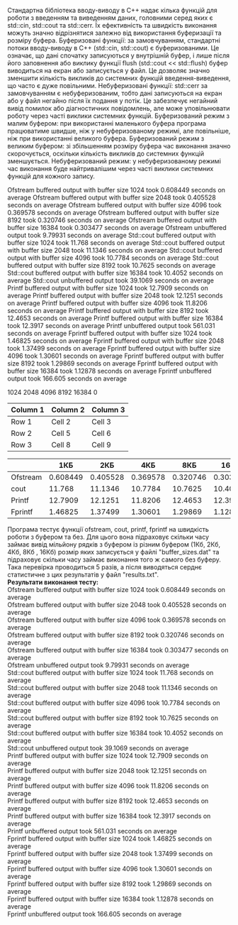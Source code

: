 Стандартна бібліотека вводу-виводу в C++ надає кілька функцій для роботи з введенням та виведенням даних, головними серед яких є std::cin, std::cout та std::cerr. Їх ефективність та швидкість виконання можуть значно відрізнятися залежно від використання буферизації та розміру буфера.
Буферизовані функції: за замовчуванням, стандартні потоки вводу-виводу в C++ (std::cin, std::cout) є буферизованими. Це означає, що дані спочатку записуються у внутрішній буфер, і лише після його заповнення або виклику функції flush (std::cout << std::flush) буфер виводиться на екран або записується у файл. Це дозволяє значно зменшити кількість викликів до системних функцій введення-виведення, що часто є дуже повільними.
Небуферизовані функції: std::cerr за замовчуванням є небуферизованим, тобто дані записуються на екран або у файл негайно після їх подання у потік. Це забезпечує негайний вивід помилок або діагностичних повідомлень, але може уповільнювати роботу через часті виклики системних функцій.
Буферизований режим з малим буфером: при використанні маленького буфера програма працюватиме швидше, ніж у небуферизованому режимі, але повільніше, ніж при використанні великого буфера.
Буферизований режим з великим буфером: зі збільшенням розміру буфера час виконання значно скорочується, оскільки кількість викликів до системних функцій зменшується.
Небуферизований режим: у небуферизованому режимі час виконання буде найтривалішим через часті виклики системних функцій для кожного запису.


Ofstream buffered output with buffer size 1024 took 0.608449 seconds on average
Ofstream buffered output with buffer size 2048 took 0.405528 seconds on average
Ofstream buffered output with buffer size 4096 took 0.369578 seconds on average
Ofstream buffered output with buffer size 8192 took 0.320746 seconds on average
Ofstream buffered output with buffer size 16384 took 0.303477 seconds on average
Ofstream unbuffered output took 9.79931 seconds on average
Std::cout buffered output with buffer size 1024 took 11.768 seconds on average
Std::cout buffered output with buffer size 2048 took 11.1346 seconds on average
Std::cout buffered output with buffer size 4096 took 10.7784 seconds on average
Std::cout buffered output with buffer size 8192 took 10.7625 seconds on average
Std::cout buffered output with buffer size 16384 took 10.4052 seconds on average
Std::cout unbuffered output took 39.1069 seconds on average
Printf buffered output with buffer size 1024 took 12.7909 seconds on average
Printf buffered output with buffer size 2048 took 12.1251 seconds on average
Printf buffered output with buffer size 4096 took 11.8206 seconds on average
Printf buffered output with buffer size 8192 took 12.4653 seconds on average
Printf buffered output with buffer size 16384 took 12.3917 seconds on average
Printf unbuffered output took 561.031 seconds on average
Fprintf buffered output with buffer size 1024 took 1.46825 seconds on average
Fprintf buffered output with buffer size 2048 took 1.37499 seconds on average
Fprintf buffered output with buffer size 4096 took 1.30601 seconds on average
Fprintf buffered output with buffer size 8192 took 1.29869 seconds on average
Fprintf buffered output with buffer size 16384 took 1.12878 seconds on average
Fprintf unbuffered output took 166.605 seconds on average



1024
2048
4096
8192
16384
0


| Column 1 | Column 2 | Column 3 |
|----------|----------|----------|
| Row 1    | Cell 2   | Cell 3   |
| Row 2    | Cell 5   | Cell 6   |
| Row 3    | Cell 8   | Cell 9   |

|          | 1КБ      | 2КБ      | 4КБ      | 8КБ      | 16КБ     | Unbuffered |
|----------|----------|----------|----------|----------|----------|------------|
| Ofstream | 0.608449 | 0.405528 | 0.369578 | 0.320746 | 0.303477 | 9.79931    |
| cout     | 11.768   | 11.1346  | 10.7784  | 10.7625  | 10.4052  | 39.1069    |
| Printf   | 12.7909  | 12.1251  | 11.8206  | 12.4653  | 12.3917  | 561.031    |
| Fprintf  | 1.46825  | 1.37499  | 1.30601  | 1.29869  | 1.12878  | 166.605    |


Програма тестує функції ofstream, cout, printf, fprintf на швидкість роботи з буфером та без. Для цього вона підраховує скільки часу займає вивід мільйону рядків з буфером із різним буфером (1Кб, 2Кб, 4Кб, 8Кб , 16Кб) розмір яких записується у файлі "buffer_sizes.dat" та підраховує скільки часу займає виконання того ж самого без буферу. Така перевірка проводиться 5 разів, а після виводяться серднє статистичне з цих результатів у файл "results.txt".  
**Результати виконання тесту:**  
Ofstream buffered output with buffer size 1024 took 0.608449 seconds on average  
Ofstream buffered output with buffer size 2048 took 0.405528 seconds on average  
Ofstream buffered output with buffer size 4096 took 0.369578 seconds on average  
Ofstream buffered output with buffer size 8192 took 0.320746 seconds on average  
Ofstream buffered output with buffer size 16384 took 0.303477 seconds on average  
Ofstream unbuffered output took 9.79931 seconds on average  
Std::cout buffered output with buffer size 1024 took 11.768 seconds on average  
Std::cout buffered output with buffer size 2048 took 11.1346 seconds on average  
Std::cout buffered output with buffer size 4096 took 10.7784 seconds on average  
Std::cout buffered output with buffer size 8192 took 10.7625 seconds on average  
Std::cout buffered output with buffer size 16384 took 10.4052 seconds on average  
Std::cout unbuffered output took 39.1069 seconds on average  
Printf buffered output with buffer size 1024 took 12.7909 seconds on average  
Printf buffered output with buffer size 2048 took 12.1251 seconds on average  
Printf buffered output with buffer size 4096 took 11.8206 seconds on average  
Printf buffered output with buffer size 8192 took 12.4653 seconds on average  
Printf buffered output with buffer size 16384 took 12.3917 seconds on average  
Printf unbuffered output took 561.031 seconds on average  
Fprintf buffered output with buffer size 1024 took 1.46825 seconds on average  
Fprintf buffered output with buffer size 2048 took 1.37499 seconds on average  
Fprintf buffered output with buffer size 4096 took 1.30601 seconds on average  
Fprintf buffered output with buffer size 8192 took 1.29869 seconds on average  
Fprintf buffered output with buffer size 16384 took 1.12878 seconds on average  
Fprintf unbuffered output took 166.605 seconds on average  

